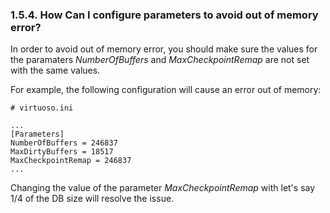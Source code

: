 <div>

<div>

<div>

<div>

### 1.5.4. How Can I configure parameters to avoid out of memory error?

</div>

</div>

</div>

In order to avoid out of memory error, you should make sure the values
for the paramaters <span class="emphasis">*NumberOfBuffers*</span> and
<span class="emphasis">*MaxCheckpointRemap*</span> are not set with the
same values.

For example, the following configuration will cause an error out of
memory:

``` programlisting
# virtuoso.ini

...
[Parameters]
NumberOfBuffers = 246837
MaxDirtyBuffers = 18517
MaxCheckpointRemap = 246837
...
```

Changing the value of the parameter
<span class="emphasis">*MaxCheckpointRemap*</span> with let's say 1/4 of
the DB size will resolve the issue.

</div>
